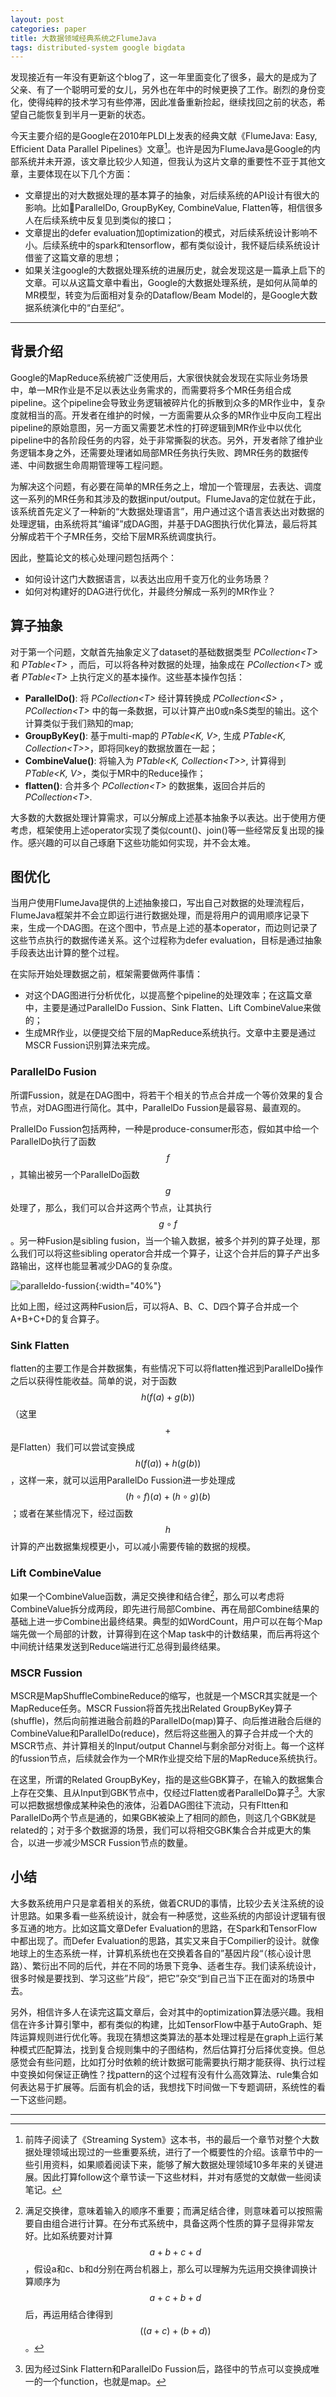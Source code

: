 ```yaml
---
layout: post
categories: paper
title: 大数据领域经典系统之FlumeJava
tags: distributed-system google bigdata
---
```


发现接近有一年没有更新这个blog了，这一年里面变化了很多，最大的是成为了父亲、有了一个聪明可爱的女儿，另外也在年中的时候更换了工作。剧烈的身份变化，使得纯粹的技术学习有些停滞，因此准备重新捡起，继续找回之前的状态，希望自己能恢复到半月一更新的状态。

今天主要介绍的是Google在2010年PLDI上发表的经典文献《FlumeJava: Easy, Efficient Data Parallel Pipelines》文章[^1]。也许是因为FlumeJava是Google的内部系统并未开源，该文章比较少人知道，但我认为这片文章的重要性不亚于其他文章，主要体现在以下几个方面：
* 文章提出的对大数据处理的基本算子的抽象，对后续系统的API设计有很大的影响。比如ParallelDo, GroupByKey, CombineValue, Flatten等，相信很多人在后续系统中反复见到类似的接口；
* 文章提出的defer evaluation加optimization的模式，对后续系统设计影响不小。后续系统中的spark和tensorflow，都有类似设计，我怀疑后续系统设计借鉴了这篇文章的思想；
* 如果关注google的大数据处理系统的进展历史，就会发现这是一篇承上启下的文章。可以从这篇文章中看出，Google的大数据处理系统，是如何从简单的MR模型，转变为后面相对复杂的Dataflow/Beam Model的，是Google大数据系统演化中的“白垩纪“。

---

## 背景介绍

Google的MapReduce系统被广泛使用后，大家很快就会发现在实际业务场景中，单一MR作业是不足以表达业务需求的，而需要将多个MR任务组合成pipeline。这个pipeline会导致业务逻辑被碎片化的拆散到众多的MR作业中，复杂度就相当的高。开发者在维护的时候，一方面需要从众多的MR作业中反向工程出pipeline的原始意图，另一方面又需要艺术性的打碎逻辑到MR作业中以优化pipeline中的各阶段任务的内容，处于非常撕裂的状态。另外，开发者除了维护业务逻辑本身之外，还需要处理诸如局部MR任务执行失败、跨MR任务的数据传递、中间数据生命周期管理等工程问题。

为解决这个问题，有必要在简单的MR任务之上，增加一个管理层，去表达、调度这一系列的MR任务和其涉及的数据input/output。FlumeJava的定位就在于此，该系统首先定义了一种新的“大数据处理语言”，用户通过这个语言表达出对数据的处理逻辑，由系统将其“编译”成DAG图，并基于DAG图执行优化算法，最后将其分解成若干个子MR任务，交给下层MR系统调度执行。

因此，整篇论文的核心处理问题包括两个：
* 如何设计这门大数据语言，以表达出应用千变万化的业务场景？
* 如何对构建好的DAG进行优化，并最终分解成一系列的MR作业？

## 算子抽象

对于第一个问题，文献首先抽象定义了dataset的基础数据类型 _PCollection\<T\>_ 和 _PTable\<T\>_ ，而后，可以将各种对数据的处理，抽象成在 _PCollection\<T\>_ 或者 _PTable\<T\>_ 上执行定义的基本操作。这些基本操作包括：
* **ParallelDo()**: 将 _PCollection\<T\>_ 经计算转换成 _PCollection\<S\>_ ，_PCollection\<T\>_ 中的每一条数据，可以计算产出0或n条S类型的输出。这个计算类似于我们熟知的map;
* **GroupByKey()**: 基于multi-map的 _PTable\<K, V\>_, 生成 _PTable\<K, Collection\<T\>\>_，即将同key的数据放置在一起；
* **CombineValue()**: 将输入为 _PTable\<K, Collection\<T\>\>_, 计算得到 _PTable\<K, V\>_，类似于MR中的Reduce操作；
* **flatten()**: 合并多个 _PCollection\<T\>_ 的数据集，返回合并后的 _PCollection\<T\>_.

大多数的大数据处理计算需求，可以分解成上述基本抽象予以表达。出于使用方便考虑，框架使用上述operator实现了类似count()、join()等一些经常反复出现的操作。感兴趣的可以自己琢磨下这些功能如何实现，并不会太难。

## 图优化

当用户使用FlumeJava提供的上述抽象接口，写出自己对数据的处理流程后，FlumeJava框架并不会立即运行进行数据处理，而是将用户的调用顺序记录下来，生成一个DAG图。在这个图中，节点是上述的基本operator，而边则记录了这些节点执行的数据传递关系。这个过程称为defer evaluation，目标是通过抽象手段表达出计算的整个过程。

在实际开始处理数据之前，框架需要做两件事情：
* 对这个DAG图进行分析优化，以提高整个pipeline的处理效率；在这篇文章中，主要是通过ParallelDo Fussion、Sink Flatten、Lift CombineValue来做的；
* 生成MR作业，以便提交给下层的MapReduce系统执行。文章中主要是通过MSCR Fussion识别算法来完成。

### ParallelDo Fusion

所谓Fussion，就是在DAG图中，将若干个相关的节点合并成一个等价效果的复合节点，对DAG图进行简化。其中，ParallelDo Fussion是最容易、最直观的。

PrallelDo Fussion包括两种，一种是produce-consumer形态，假如其中给一个ParallelDo执行了函数$$f$$，其输出被另一个ParallelDo函数$$g$$处理了，那么，我们可以合并这两个节点，让其执行$$g \circ f$$。另一种Fusion是sibling fusion，当一个输入数据，被多个并列的算子处理，那么我们可以将这些sibling operator合并成一个算子，让这个合并后的算子产出多路输出，这样也能显著减少DAG的复杂度。

![paralleldo-fussion]({{site.url}}/images/paralleldo-fussion.png){:width="40%"}

比如上图，经过这两种Fusion后，可以将A、B、C、D四个算子合并成一个A+B+C+D的复合算子。

### Sink Flatten

flatten的主要工作是合并数据集，有些情况下可以将flatten推迟到ParallelDo操作之后以获得性能收益。简单的说，对于函数$$h(f(a) + g(b))$$（这里$$+$$是Flatten）我们可以尝试变换成$$h(f(a)) + h(g(b))$$，这样一来，就可以运用ParallelDo Fussion进一步处理成$$(h \circ f)(a) + (h \circ g)(b)$$；或者在某些情况下，经过函数$$h$$计算的产出数据集规模更小，可以减小需要传输的数据的规模。

### Lift CombineValue

如果一个CombineValue函数，满足交换律和结合律[^2]，那么可以考虑将CombineValue拆分成两段，即先进行局部Combine、再在局部Combine结果的基础上进一步Combine出最终结果。典型的如WordCount，用户可以在每个Map端先做一个局部的计数，计算得到在这个Map task中的计数结果，而后再将这个中间统计结果发送到Reduce端进行汇总得到最终结果。

### MSCR Fussion

MSCR是MapShuffleCombineReduce的缩写，也就是一个MSCR其实就是一个MapReduce任务。MSCR Fussion将首先找出Related GroupByKey算子(shuffle)，然后向前推进融合前趋的ParallelDo(map)算子、向后推进融合后继的CombineValue和ParallelDo(reduce)，然后将这些圈入的算子合并成一个大的MSCR节点、并计算相关的Input/output Channel与剩余部分对街上。每一个这样的fussion节点，后续就会作为一个MR作业提交给下层的MapReduce系统执行。

在这里，所谓的Related GroupByKey，指的是这些GBK算子，在输入的数据集合上存在交集、且从Input到GBK节点中，仅经过Flatten或者ParallelDo算子[^3]。大家可以把数据想像成某种染色的液体，沿着DAG图往下流动，只有Fltten和ParallelDo两个节点是通的，如果GBK被染上了相同的颜色，则这几个GBK就是related的；对于多个数据源的场景，我们可以将相交GBK集合合并成更大的集合，以进一步减少MSCR Fussion节点的数量。

## 小结

大多数系统用户只是拿着相关的系统，做着CRUD的事情，比较少去关注系统的设计思路。如果多看一些系统设计，就会有一种感觉，这些系统的内部设计逻辑有很多互通的地方。比如这篇文章Defer Evaluation的思路，在Spark和TensorFlow中都出现了。而Defer Evaluation的思路，其实又来自于Compilier的设计。就像地球上的生态系统一样，计算机系统也在交换着各自的”基因片段“（核心设计思路）、繁衍出不同的后代，并在不同的场景下竞争、适者生存。我们读系统设计，很多时候是要找到、学习这些”片段“，把它”杂交“到自己当下正在面对的场景中去。

另外，相信许多人在读完这篇文章后，会对其中的optimization算法感兴趣。我相信在许多计算引擎中，都有类似的构建，比如TensorFlow中基于AutoGraph、矩阵运算规则进行优化等。我现在猜想这类算法的基本处理过程是在graph上运行某种模式匹配算法，找到复合规则集中的子图结构，然后估算打分后择优变换。但总感觉会有些问题，比如打分时依赖的统计数据可能需要执行期才能获得、执行过程中变换如何保证正确性？找pattern的这个过程有没有什么高效算法、rule集合如何表达易于扩展等。后面有机会的话，我想找下时间做一下专题调研，系统性的看一下这些问题。


---
[^1]: 前阵子阅读了《Streaming System》这本书，书的最后一个章节对整个大数据处理领域出现过的一些重要系统，进行了一个概要性的介绍。该章节中的一些引用资料，如果顺着阅读下来，能够了解大数据处理领域10多年来的关键进展。因此打算follow这个章节读一下这些材料，并对有感觉的文献做一些阅读笔记。
[^2]: 满足交换律，意味着输入的顺序不重要；而满足结合律，则意味着可以按照需要自由组合进行计算。在分布式系统中，具备这两个性质的算子显得非常友好。比如系统要对计算$$a+b+c+d$$，假设a和c、b和d分别在两台机器上，那么可以理解为先运用交换律调换计算顺序为$$a+c+b+d$$后，再运用结合律得到$$((a+c)+(b+d))$$。
[^3]: 因为经过Sink Flattern和ParallelDo Fussion后，路径中的节点可以变换成唯一的一个function，也就是map。


